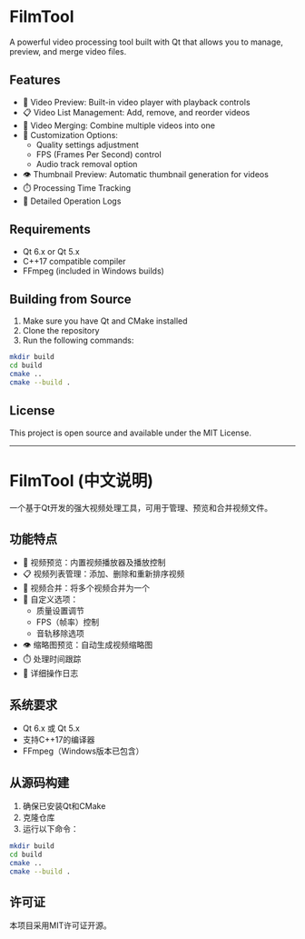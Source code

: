 # FilmTool

A powerful video processing tool built with Qt that allows you to manage, preview, and merge video files.

## Features

- 🎥 Video Preview: Built-in video player with playback controls
- 📋 Video List Management: Add, remove, and reorder videos
- 🔄 Video Merging: Combine multiple videos into one
- 🎨 Customization Options:
  - Quality settings adjustment
  - FPS (Frames Per Second) control
  - Audio track removal option
- 👁️ Thumbnail Preview: Automatic thumbnail generation for videos
- ⏱️ Processing Time Tracking
- 📝 Detailed Operation Logs

## Requirements

- Qt 6.x or Qt 5.x
- C++17 compatible compiler
- FFmpeg (included in Windows builds)

## Building from Source

1. Make sure you have Qt and CMake installed
2. Clone the repository
3. Run the following commands:
```bash
mkdir build
cd build
cmake ..
cmake --build .
```

## License

This project is open source and available under the MIT License.

---

# FilmTool (中文说明)

一个基于Qt开发的强大视频处理工具，可用于管理、预览和合并视频文件。

## 功能特点

- 🎥 视频预览：内置视频播放器及播放控制
- 📋 视频列表管理：添加、删除和重新排序视频
- 🔄 视频合并：将多个视频合并为一个
- 🎨 自定义选项：
  - 质量设置调节
  - FPS（帧率）控制
  - 音轨移除选项
- 👁️ 缩略图预览：自动生成视频缩略图
- ⏱️ 处理时间跟踪
- 📝 详细操作日志

## 系统要求

- Qt 6.x 或 Qt 5.x
- 支持C++17的编译器
- FFmpeg（Windows版本已包含）

## 从源码构建

1. 确保已安装Qt和CMake
2. 克隆仓库
3. 运行以下命令：
```bash
mkdir build
cd build
cmake ..
cmake --build .
```

## 许可证

本项目采用MIT许可证开源。
